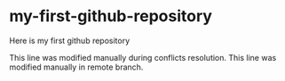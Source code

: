 # my-first-github-repository

Here is my first github repository

This line was modified manually during conflicts resolution. This line was modified manually in remote branch.
